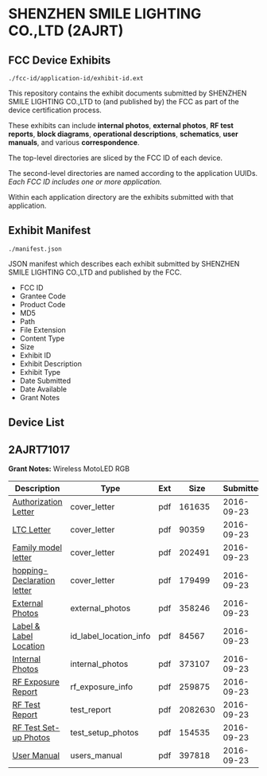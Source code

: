 # SHENZHEN SMILE LIGHTING CO.,LTD (2AJRT)
## FCC Device Exhibits

```
./fcc-id/application-id/exhibit-id.ext
```

This repository contains the exhibit documents submitted by SHENZHEN SMILE LIGHTING CO.,LTD to (and published by) the FCC as part of the device certification process.

These exhibits can include **internal photos**, **external photos**, **RF test reports**, **block diagrams**, **operational descriptions**, **schematics**, **user manuals**, and various **correspondence**.

The top-level directories are sliced by the FCC ID of each device.

The second-level directories are named according to the application UUIDs. *Each FCC ID includes one or more application.*

Within each application directory are the exhibits submitted with that application. 

## Exhibit Manifest

```
./manifest.json
```

JSON manifest which describes each exhibit submitted by SHENZHEN SMILE LIGHTING CO.,LTD and published by the FCC.

- FCC ID
- Grantee Code
- Product Code
- MD5
- Path
- File Extension
- Content Type
- Size
- Exhibit ID
- Exhibit Description
- Exhibit Type
- Date Submitted
- Date Available
- Grant Notes

## Device List
## 2AJRT71017
**Grant Notes:** Wireless MotoLED RGB

| Description | Type | Ext | Size | Submitted | Available |
| ----------- | ---- | --- | ---- | --------- | --------- |
| [Authorization Letter](2AJRT71017/40bf246f3e8d1ba166d6d0f99f1e63f9/3144435.pdf) | cover_letter | pdf | 161635 | 2016-09-23 | 2016-09-23 |
| [LTC Letter](2AJRT71017/40bf246f3e8d1ba166d6d0f99f1e63f9/3144436.pdf) | cover_letter | pdf | 90359 | 2016-09-23 | 2016-09-23 |
| [Family model letter](2AJRT71017/40bf246f3e8d1ba166d6d0f99f1e63f9/3144437.pdf) | cover_letter | pdf | 202491 | 2016-09-23 | 2016-09-23 |
| [hopping-Declaration  letter](2AJRT71017/40bf246f3e8d1ba166d6d0f99f1e63f9/3144438.pdf) | cover_letter | pdf | 179499 | 2016-09-23 | 2016-09-23 |
| [External Photos](2AJRT71017/40bf246f3e8d1ba166d6d0f99f1e63f9/3144439.pdf) | external_photos | pdf | 358246 | 2016-09-23 | 2016-09-23 |
| [Label & Label Location](2AJRT71017/40bf246f3e8d1ba166d6d0f99f1e63f9/3144440.pdf) | id_label_location_info | pdf | 84567 | 2016-09-23 | 2016-09-23 |
| [Internal Photos](2AJRT71017/40bf246f3e8d1ba166d6d0f99f1e63f9/3144441.pdf) | internal_photos | pdf | 373107 | 2016-09-23 | 2016-09-23 |
| [RF Exposure Report](2AJRT71017/40bf246f3e8d1ba166d6d0f99f1e63f9/3144443.pdf) | rf_exposure_info | pdf | 259875 | 2016-09-23 | 2016-09-23 |
| [RF Test Report](2AJRT71017/40bf246f3e8d1ba166d6d0f99f1e63f9/3144446.pdf) | test_report | pdf | 2082630 | 2016-09-23 | 2016-09-23 |
| [RF Test Set-up Photos](2AJRT71017/40bf246f3e8d1ba166d6d0f99f1e63f9/3144447.pdf) | test_setup_photos | pdf | 154535 | 2016-09-23 | 2016-09-23 |
| [User Manual](2AJRT71017/40bf246f3e8d1ba166d6d0f99f1e63f9/3144445.pdf) | users_manual | pdf | 397818 | 2016-09-23 | 2016-09-23 |

